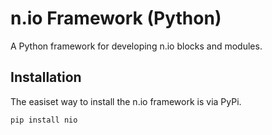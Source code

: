 # n.io Framework (Python)

A Python framework for developing n.io blocks and modules.

## Installation

The easiset way to install the n.io framework is via PyPi.

```
pip install nio
```
